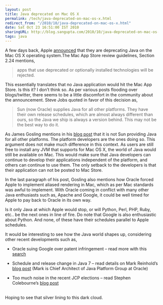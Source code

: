 ```yaml
---
layout: post
title: Java deprecated on Mac OS X
permalink: /tech/java-deprecated-on-mac-os-x.html
redirect_from: "/2010/10/java-deprecated-on-mac-os-x.html"
date: Sat Oct 23 16:51:00 IST 2010
sharingURL: http://blog.sangupta.com/2010/10/java-deprecated-on-mac-os-x.html
tags: java
---
```


A few days back, Apple 
<a href="http://developer.apple.com/library/mac/#releasenotes/Java/JavaSnowLeopardUpdate3LeopardUpdate8RN/NewandNoteworthy/NewandNoteworthy.html%23//apple_ref/doc/uid/TP40010380-CH4-SW1">announced</a> that they are 
deprecating Java on the Mac OS X operating system.The Mac App Store review 
guidelines, Section 2.24 mentions,

> apps that use deprecated or optionally installed technologies will be rejected.

This essentially translates that no Java application would hit the Mac App Store. 
Is this it? I don’t think so. As per various posts flooding over blogs/twitter, there 
seems to be a little discomfort in the community about the announcement. Steve Jobs 
quoted in favor of this decision as,

> Sun (now Oracle) supplies Java for all other platforms. They have their own release 
> schedules, which are almost always different than ours, so the Java we ship is always 
> a version behind. This may not be the best way to do it.

As James Gosling mentions in his 
<a href="http://nighthacks.com/roller/jag/entry/steve_jobs_comments_on_apple">blog post</a> 
that it is not Sun providing Java for all other platforms. The platform developers are the 
ones doing so. This argument does not make much difference in this context. As users are 
still free to install any JVM that supports for Mac OS X, the world of Java would still be 
available on Mac. This would make sure that Java developers can continue to develop their 
applications independent of the platform, and others can continue to use them. The only 
setback to the developers is that their application can not be posted to Mac Store.

In the last paragraph of his post, Gosling also mentions how Oracle forced Apple to implement 
aliased rendering in Mac, which as per Mac standards was awful to implement. With Oracle coming 
in conflict with many other Java enthusiasts such as, Apache and Google, it could be well 
timed for Apple to pay back to Oracle in its own way.

Is it only Java at which Apple would stop, or will Python, Perl, PHP, Ruby, etc.. be the next 
ones in line of fire. Do note that Google is also enthusiastic about Python. And none, of these 
have their schedules parallel to Apple schedules.

It would be interesting to see how the Java world shapes up, considering other recent developments such as,

* Oracle suing Google over patent infringement – read more with this <a href="http://www.google.com/search?sourceid=chrome&amp;ie=UTF-8&amp;q=oracle+sues+google">search</a>

* Schedule and release change in Java 7 – read details on Mark Reinhold’s <a href="http://blogs.sun.com/mr/entry/plan_b">blog post</a> (Mark is Chief Architect of Java Platform Group at Oracle)

* Too much noise in the recent JCP elections – read Stephen Colebourne’s <a href="http://www.jroller.com/scolebourne/entry/stacking_the_jcp_election">blog post</a>

<br>Hoping to see that silver lining to this dark cloud.
